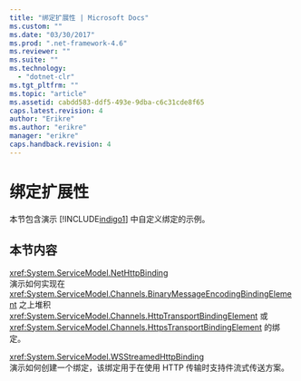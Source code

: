 ```yaml
---
title: "绑定扩展性 | Microsoft Docs"
ms.custom: ""
ms.date: "03/30/2017"
ms.prod: ".net-framework-4.6"
ms.reviewer: ""
ms.suite: ""
ms.technology: 
  - "dotnet-clr"
ms.tgt_pltfrm: ""
ms.topic: "article"
ms.assetid: cabdd583-ddf5-493e-9dba-c6c31cde8f65
caps.latest.revision: 4
author: "Erikre"
ms.author: "erikre"
manager: "erikre"
caps.handback.revision: 4
---
```

# 绑定扩展性
本节包含演示 [!INCLUDE[indigo1](../../../../includes/indigo1-md.md)] 中自定义绑定的示例。  
  
## 本节内容  
 <xref:System.ServiceModel.NetHttpBinding>  
 演示如何实现在 <xref:System.ServiceModel.Channels.BinaryMessageEncodingBindingElement> 之上堆积 <xref:System.ServiceModel.Channels.HttpTransportBindingElement> 或 <xref:System.ServiceModel.Channels.HttpsTransportBindingElement> 的绑定。  
  
 <xref:System.ServiceModel.WSStreamedHttpBinding>  
 演示如何创建一个绑定，该绑定用于在使用 HTTP 传输时支持件流式传送方案。